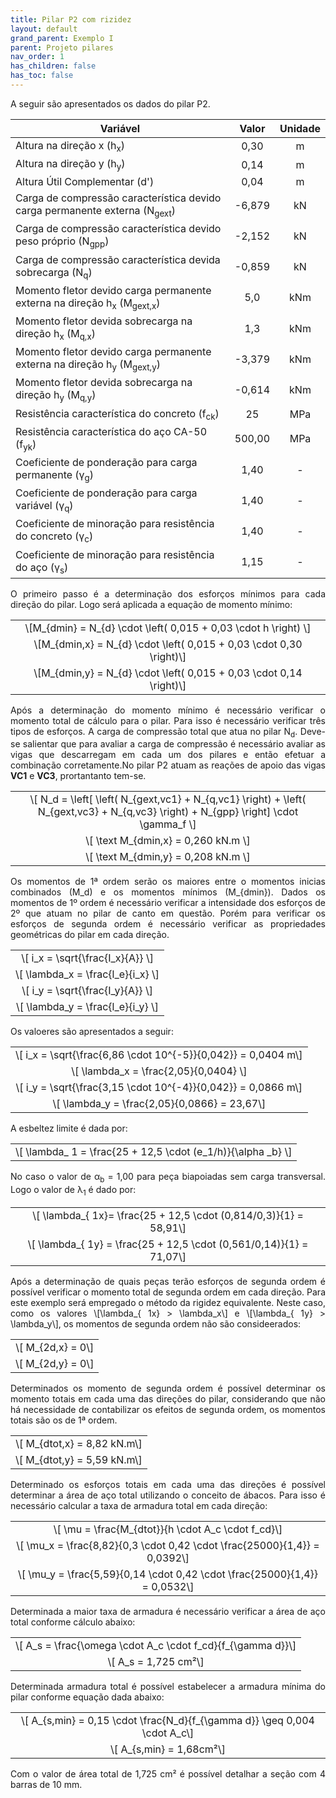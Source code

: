 ```yaml
---
title: Pilar P2 com rizidez
layout: default
grand_parent: Exemplo I
parent: Projeto pilares
nav_order: 1
has_children: false
has_toc: false
---
```


<!--Don't delete this script-->
<script src = "https://polyfill.io/v3/polyfill.min.js?features=es6"></script>
<script id = "MathJax-script" async src="https://cdn.jsdelivr.net/npm/mathjax@3/es5/tex-mml-chtml.js"></script>
<!--Don't delete this script-->

<p align = "justify">
A seguir são apresentados os dados do pilar P2.
</p>

<table style = "width:100%">
<thead align="center">
  <tr>
    <th>Variável</th>
    <th>Valor</th>
    <th>Unidade</th>
  </tr>
</thead>
<tbody align="center">
  <tr>
    <td align = "left">Altura na direção x (h<sub>x</sub>)</td>
    <td>0,30</td>
    <td> m </td>
  </tr>
  <tr>
    <td align = "left">Altura na direção y (h<sub>y</sub>)</td>
    <td>0,14</td>
    <td> m </td>
  </tr>
  <tr>
    <td align = "left">Altura Útil Complementar (d')</td>
    <td>0,04</td>
    <td> m </td>
  </tr>
  <tr>
    <td align = "left">Carga de compressão característica devido carga permanente externa (N<sub>gext</sub>)</td>
    <td>-6,879</td>
    <td>kN</td>
  </tr>
  <tr>
    <td align = "left">Carga de compressão característica devido peso próprio (N<sub>gpp</sub>)</td>
    <td>-2,152</td>
    <td>kN</td>
  </tr>
  <tr>
    <td align = "left">Carga de compressão característica devida sobrecarga (N<sub>q</sub>)</td>
    <td>-0,859</td>
    <td>kN </td>
  </tr>
  <tr>
    <td align = "left">Momento fletor devido carga permanente externa na direção h<sub>x</sub> (M<sub>gext,x</sub>)</td>
    <td>5,0</td>
    <td>kNm</td>
  </tr>
  <tr>
    <td align = "left">Momento fletor devida sobrecarga na direção h<sub>x</sub> (M<sub>q,x</sub>)</td>
    <td>1,3</td>
    <td>kNm</td>
  </tr>
  <tr>
    <td align = "left">Momento fletor devido carga permanente externa na direção h<sub>y</sub> (M<sub>gext,y</sub>)</td>
    <td>-3,379</td>
    <td>kNm</td>
  </tr>
  <tr>
    <td align = "left">Momento fletor devida sobrecarga na direção h<sub>y</sub> (M<sub>q,y</sub>)</td>
    <td>-0,614</td>
    <td>kNm</td>
  </tr>
  <tr>
    <td align = "left">Resistência característica do concreto (f<sub>ck</sub>)</td>
    <td>25</td>
    <td>MPa</td>
  </tr>
  <tr>
    <td align = "left">Resistência característica do aço CA-50 (f<sub>yk</sub>)</td>
    <td>500,00</td>
    <td>MPa</td>
  </tr>
  <tr>
    <td align = "left">Coeficiente de ponderação para carga permanente (γ<sub>g</sub>)</td>
    <td>1,40</td>
    <td>-</td>
  </tr>
  <tr>
    <td align = "left">Coeficiente de ponderação para carga variável (γ<sub>q</sub>)</td>
    <td>1,40</td>
    <td>-</td>
  </tr>
  <tr>
    <td align = "left">Coeficiente de minoração para resistência do concreto (γ<sub>c</sub>)</td>
    <td>1,40</td>
    <td>-</td>
  </tr>
  <tr>
    <td align = "left">Coeficiente de minoração para resistência do aço (γ<sub>s</sub>)</td>
    <td>1,15</td>
    <td>-</td>
  </tr>
</tbody>
</table>

<p align = "justify">
O primeiro passo é a determinação dos esforços mínimos para cada direção do pilar. Logo será aplicada a equação de momento mínimo:
</p>

<table style = "width:100%">
  <tr>
    <td align = "center">\[M_{dmin} = N_{d} \cdot \left( 0,015 + 0,03 \cdot h \right) \]</td>
  </tr>
  <tr>
    <td align = "center">\[M_{dmin,x} = N_{d} \cdot \left( 0,015 + 0,03 \cdot 0,30 \right)\]</td>
  </tr>
  <tr>
    <td align = "center">\[M_{dmin,y} = N_{d} \cdot \left( 0,015 + 0,03 \cdot 0,14 \right)\]</td>
  </tr>
</table>


<p align = "justify">
Após a determinação do momento mínimo é necessário verificar o momento total de cálculo para o pilar. Para isso é necessário verificar três tipos de esforços. A carga de compressão total que atua no pilar N<sub>d</sub>. Deve-se salientar que para avaliar a carga de compressão é necessário avaliar as vigas que descarregam em cada um dos pilares e então efetuar a combinação corretamente.No pilar P2 atuam as reações de apoio das vigas <b>VC1</b> e <b>VC3</b>, prortantanto tem-se.
</p>

<table style = "width:100%">
  <tr>
    <td align = "center">\[ N_d = \left[ \left( N_{gext,vc1} + N_{q,vc1} \right) + \left( N_{gext,vc3} + N_{q,vc3} \right) + N_{gpp} \right] \cdot \gamma_f \]</td>
  </tr>
  <tr>
    <td align = "center">\[ \text M_{dmin,x} = 0,260 kN.m \]</td>
  </tr>
  <tr>
    <td align = "center">\[ \text M_{dmin,y} = 0,208 kN.m \]</td>
  </tr>
</table>

<p align = "justify">
Os momentos de 1ª ordem serão os maiores entre o momentos inicias combinados (M_d) e os momentos mínimos (M_{dmin}). Dados os momentos de 1º ordem é necessário verificar a intensidade dos esforços de 2º que atuam no pilar de canto em questão. Porém para verificar os esforços de segunda ordem é necessário verificar as propriedades geométricas do pilar em cada direção.  
</p>

<table style = "width:100%">
  <tr>
    <td align = "center">\[ i_x = \sqrt{\frac{I_x}{A}} \]</td>
  </tr>
  <tr>
    <td align = "center">\[ \lambda_x = \frac{l_e}{i_x} \]</td>
  </tr>
  <tr>
    <td align = "center">\[ i_y = \sqrt{\frac{I_y}{A}} \]</td>
  </tr>
 <tr>
    <td align = "center">\[ \lambda_y = \frac{l_e}{i_y} \]</td>
  </tr>
</table>

<p align = "justify">
Os valoeres são apresentados a seguir:
</p>

<table style = "width:100%">
  <tr>
    <td align = "center">\[ i_x = \sqrt{\frac{6,86 \cdot 10^{-5}}{0,042}} = 0,0404 m\]</td>
  </tr>
  <tr>
    <td align = "center">\[ \lambda_x = \frac{2,05}{0,0404} \]</td>
  </tr>
  <tr>
    <td align = "center">\[ i_y = \sqrt{\frac{3,15 \cdot 10^{-4}}{0,042}} = 0,0866 m\]</td>
  </tr>
  <tr>
    <td align = "center">\[ \lambda_y = \frac{2,05}{0,0866} = 23,67\]</td>
  </tr>
</table>

<p align = "justify">
A esbeltez limite é dada por:
</p>

<table>
  <tr>
    <td align = "center">\[ \lambda_ 1 = \frac{25 + 12,5 \cdot (e_1/h)}{\alpha _b} \]</td>
  </tr>
</table>

<p align = "justify">
No caso o valor de α<sub>b</sub> = 1,00 para peça biapoiadas sem carga transversal. Logo o valor de λ<sub>1</sub> é dado por:
</p>

<table>
  <tr>
    <td align = "center">\[ \lambda_{ 1x}= \frac{25 + 12,5 \cdot (0,814/0,3)}{1} = 58,91\]</td>
  </tr>
  <tr>
    <td align = "center">\[ \lambda_{ 1y} = \frac{25 + 12,5 \cdot (0,561/0,14)}{1} = 71,07\]</td>
  </tr>
</table>

<p align = "justify">
Após a determinação de quais peças terão esforços de segunda ordem é possível verificar o momento total de segunda ordem em cada direção. Para este exemplo será empregado o método da rigidez equivalente. Neste caso, como os valores \[\lambda_{ 1x} > \lambda_x\] e \[\lambda_{ 1y} > \lambda_y\], os momentos de segunda ordem não são consideerados:
</p>

<table>
  <tr>
    <td align = "center">\[ M_{2d,x} = 0\]</td>
  </tr>
  <tr>
    <td align = "center">\[ M_{2d,y} = 0\]</td>
  </tr>
</table>

<p align = "justify">
Determinados os momento de segunda ordem é possível determinar os momento totais em cada uma das direções do pilar, considerando que não há necessidade de contabilizar os efeitos de segunda ordem, os momentos totais são os de 1ª ordem.
</p>

<table>
  <tr>
    <td align = "center">\[ M_{dtot,x} = 8,82 kN.m\]</td>
  </tr>
  <tr>
    <td align = "center">\[ M_{dtot,y} = 5,59 kN.m\]</td>
  </tr>
</table>

<p align = "justify">
Determinado os esforços totais em cada uma das direções é possível determinar a área de aço total utilizando o conceito de ábacos. Para isso é necessário calcular a taxa de armadura total em cada direção:
</p>

<table>
  <tr>
    <td align = "center">\[ \mu = \frac{M_{dtot}}{h \cdot A_c \cdot f_cd}\]</td>
  </tr>
  <tr>
    <td align = "center">\[ \mu_x = \frac{8,82}{0,3 \cdot 0,42 \cdot \frac{25000}{1,4}} = 0,0392\]</td>
  </tr>
   <tr>
    <td align = "center">\[ \mu_y = \frac{5,59}{0,14 \cdot 0,42 \cdot \frac{25000}{1,4}} = 0,0532\]</td>
  </tr>
</table>

<p align = "justify">
Determinada a maior taxa de armadura é necessário verificar a área de aço total conforme cálculo abaixo:
</p>

<table>
  <tr>
    <td align = "center">\[ A_s = \frac{\omega \cdot A_c \cdot f_cd}{f_{\gamma d}}\]</td>
  </tr>
  <tr>
    <td align = "center">\[ A_s = 1,725 cm²\]</td>
  </tr>
</table>

<p align = "justify">
Determinada armadura total é possível estabelecer a armadura mínima do pilar conforme equação dada abaixo:
</p>

<table>
  <tr>
    <td align = "center">\[ A_{s,min} = 0,15 \cdot \frac{N_d}{f_{\gamma d}} \geq 0,004 \cdot A_c\]</td>
  </tr>
  <tr>
    <td align = "center">\[ A_{s,min} = 1,68cm²\]</td>
  </tr>
</table>

<p align = "justify">
Com o valor de área total de 1,725 cm² é possível detalhar a seção com 4 barras de 10 mm.
</p>
  


